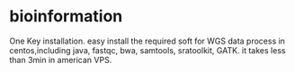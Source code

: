 # bioinformation
One Key installation.
easy install the required soft for WGS data process in centos,including java, fastqc, bwa, samtools, sratoolkit, GATK.
it takes less than 3min in american VPS.
